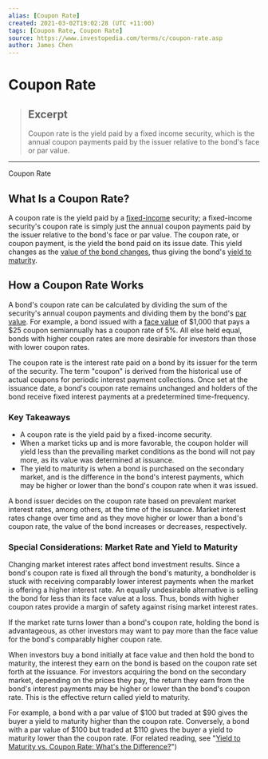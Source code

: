```yaml
---
alias: [Coupon Rate]
created: 2021-03-02T19:02:28 (UTC +11:00)
tags: [Coupon Rate, Coupon Rate]
source: https://www.investopedia.com/terms/c/coupon-rate.asp
author: James Chen
---
```


# Coupon Rate

> ## Excerpt
> Coupon rate is the yield paid by a fixed income security, which is the annual coupon payments paid by the issuer relative to the bond's face or par value.

---

Coupon Rate
## What Is a Coupon Rate?

A coupon rate is the yield paid by a [fixed-income](https://www.investopedia.com/terms/f/fixedincome.asp) security; a fixed-income security's coupon rate is simply just the annual coupon payments paid by the issuer relative to the bond's face or par value. The coupon rate, or coupon payment, is the yield the bond paid on its issue date. This yield changes as the [value of the bond changes](https://www.investopedia.com/terms/v/variable-rated-demand-bond.asp), thus giving the bond's [yield to maturity](https://www.investopedia.com/terms/y/yieldtomaturity.asp).

## How a Coupon Rate Works

A bond's coupon rate can be calculated by dividing the sum of the security's annual coupon payments and dividing them by the bond's [par value](https://www.investopedia.com/terms/p/parvalue.asp). For example, a bond issued with a [face value](https://www.investopedia.com/terms/f/facevalue.asp) of $1,000 that pays a $25 coupon semiannually has a coupon rate of 5%. All else held equal, bonds with higher coupon rates are more desirable for investors than those with lower coupon rates.

The coupon rate is the interest rate paid on a bond by its issuer for the term of the security. The term "coupon" is derived from the historical use of actual coupons for periodic interest payment collections. Once set at the issuance date, a bond's coupon rate remains unchanged and holders of the bond receive fixed interest payments at a predetermined time-frequency.

### Key Takeaways

-   A coupon rate is the yield paid by a fixed-income security.
-   When a market ticks up and is more favorable, the coupon holder will yield less than the prevailing market conditions as the bond will not pay more, as its value was determined at issuance.
-   The yield to maturity is when a bond is purchased on the secondary market, and is the difference in the bond's interest payments, which may be higher or lower than the bond's coupon rate when it was issued.

A bond issuer decides on the coupon rate based on prevalent market interest rates, among others, at the time of the issuance. Market interest rates change over time and as they move higher or lower than a bond's coupon rate, the value of the bond increases or decreases, respectively.

### Special Considerations: Market Rate and Yield to Maturity

Changing market interest rates affect bond investment results. Since a bond's coupon rate is fixed all through the bond's maturity, a bondholder is stuck with receiving comparably lower interest payments when the market is offering a higher interest rate. An equally undesirable alternative is selling the bond for less than its face value at a loss. Thus, bonds with higher coupon rates provide a margin of safety against rising market interest rates.

If the market rate turns lower than a bond's coupon rate, holding the bond is advantageous, as other investors may want to pay more than the face value for the bond's comparably higher coupon rate.

When investors buy a bond initially at face value and then hold the bond to maturity, the interest they earn on the bond is based on the coupon rate set forth at the issuance. For investors acquiring the bond on the secondary market, depending on the prices they pay, the return they earn from the bond's interest payments may be higher or lower than the bond's coupon rate. This is the effective return called yield to maturity.

For example, a bond with a par value of $100 but traded at $90 gives the buyer a yield to maturity higher than the coupon rate. Conversely, a bond with a par value of $100 but traded at $110 gives the buyer a yield to maturity lower than the coupon rate. (For related reading, see "[Yield to Maturity vs. Coupon Rate: What's the Difference?](https://www.investopedia.com/ask/answers/020215/what-difference-between-yield-maturity-and-coupon-rate.asp)")
